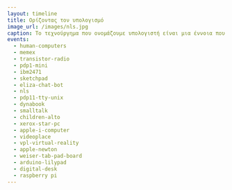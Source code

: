 ```yaml
---
layout: timeline 
title: Ορίζοντας τον υπολογισμό 
image_url: /images/nls.jpg
caption: Το τεχνούργημα που ονομάζουμε υπολογιστή είναι μια έννοια που ποτέ δεν σήμαινε το ίδιο πράγμα, ενώ η σύγχρονη χρήση της απομακρύνεται συνέχεια από το αρχικό νόημα. Από την πλευρά του χρήστη, οι πρώτοι μεγάλοι κεντρικοί ηλεκτρονικοί υπολογιστές, πράγματι έκαναν για λογαρισμό των χρηστών του υπολογισμούς, όπως τροχιές, και πίνακες λογαρίθμων. Αν και ο υπολογισμός παραμένει μια διαχρονική ανάγκη, στην πράξη οι περισσότερες και ίσως οι σημαντικότες χρήσεις των διαδραστικών συστημάτων δεν έχουν να κάνουν με τον υπολογισμό.
events:
  - human-computers
  - memex
  - transistor-radio
  - pdp1-mini
  - ibm2471
  - sketchpad
  - eliza-chat-bot
  - nls
  - pdp11-tty-unix
  - dynabook
  - smalltalk
  - children-alto
  - xerox-star-pc
  - apple-i-computer
  - videoplace
  - vpl-virtual-reality
  - apple-newton
  - weiser-tab-pad-board
  - arduino-lilypad
  - digital-desk
  - raspberry pi
---
```


